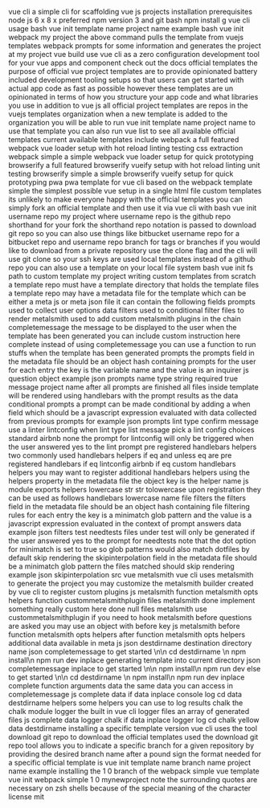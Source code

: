 vue cli a simple cli for scaffolding vue js projects installation prerequisites node js 6 x 8 x preferred npm version 3 and git bash npm install g vue cli usage bash vue init template name project name example bash vue init webpack my project the above command pulls the template from vuejs templates webpack prompts for some information and generates the project at my project vue build use vue cli as a zero configuration development tool for your vue apps and component check out the docs official templates the purpose of official vue project templates are to provide opinionated battery included development tooling setups so that users can get started with actual app code as fast as possible however these templates are un opinionated in terms of how you structure your app code and what libraries you use in addition to vue js all official project templates are repos in the vuejs templates organization when a new template is added to the organization you will be able to run vue init template name project name to use that template you can also run vue list to see all available official templates current available templates include webpack a full featured webpack vue loader setup with hot reload linting testing css extraction webpack simple a simple webpack vue loader setup for quick prototyping browserify a full featured browserify vueify setup with hot reload linting unit testing browserify simple a simple browserify vueify setup for quick prototyping pwa pwa template for vue cli based on the webpack template simple the simplest possible vue setup in a single html file custom templates its unlikely to make everyone happy with the official templates you can simply fork an official template and then use it via vue cli with bash vue init username repo my project where username repo is the github repo shorthand for your fork the shorthand repo notation is passed to download git repo so you can also use things like bitbucket username repo for a bitbucket repo and username repo branch for tags or branches if you would like to download from a private repository use the clone flag and the cli will use git clone so your ssh keys are used local templates instead of a github repo you can also use a template on your local file system bash vue init fs path to custom template my project writing custom templates from scratch a template repo must have a template directory that holds the template files a template repo may have a metadata file for the template which can be either a meta js or meta json file it can contain the following fields prompts used to collect user options data filters used to conditional filter files to render metalsmith used to add custom metalsmith plugins in the chain completemessage the message to be displayed to the user when the template has been generated you can include custom instruction here complete instead of using completemessage you can use a function to run stuffs when the template has been generated prompts the prompts field in the metadata file should be an object hash containing prompts for the user for each entry the key is the variable name and the value is an inquirer js question object example json prompts name type string required true message project name after all prompts are finished all files inside template will be rendered using handlebars with the prompt results as the data conditional prompts a prompt can be made conditional by adding a when field which should be a javascript expression evaluated with data collected from previous prompts for example json prompts lint type confirm message use a linter lintconfig when lint type list message pick a lint config choices standard airbnb none the prompt for lintconfig will only be triggered when the user answered yes to the lint prompt pre registered handlebars helpers two commonly used handlebars helpers if eq and unless eq are pre registered handlebars if eq lintconfig airbnb if eq custom handlebars helpers you may want to register additional handlebars helpers using the helpers property in the metadata file the object key is the helper name js module exports helpers lowercase str str tolowercase upon registration they can be used as follows handlebars lowercase name file filters the filters field in the metadata file should be an object hash containing file filtering rules for each entry the key is a minimatch glob pattern and the value is a javascript expression evaluated in the context of prompt answers data example json filters test needtests files under test will only be generated if the user answered yes to the prompt for needtests note that the dot option for minimatch is set to true so glob patterns would also match dotfiles by default skip rendering the skipinterpolation field in the metadata file should be a minimatch glob pattern the files matched should skip rendering example json skipinterpolation src vue metalsmith vue cli uses metalsmith to generate the project you may customize the metalsmith builder created by vue cli to register custom plugins js metalsmith function metalsmith opts helpers function custommetalsmithplugin files metalsmith done implement something really custom here done null files metalsmith use custommetalsmithplugin if you need to hook metalsmith before questions are asked you may use an object with before key js metalsmith before function metalsmith opts helpers after function metalsmith opts helpers additional data available in meta js json destdirname destination directory name json completemessage to get started \n\n cd destdirname \n npm install\n npm run dev inplace generating template into current directory json completemessage inplace to get started \n\n npm install\n npm run dev else to get started \n\n cd destdirname \n npm install\n npm run dev inplace complete function arguments data the same data you can access in completemessage js complete data if data inplace console log cd data destdirname helpers some helpers you can use to log results chalk the chalk module logger the built in vue cli logger files an array of generated files js complete data logger chalk if data inplace logger log cd chalk yellow data destdirname installing a specific template version vue cli uses the tool download git repo to download the official templates used the download git repo tool allows you to indicate a specific branch for a given repository by providing the desired branch name after a pound sign the format needed for a specific official template is vue init template name branch name project name example installing the 1 0 branch of the webpack simple vue template vue init webpack simple 1 0 mynewproject note the surrounding quotes are necessary on zsh shells because of the special meaning of the character license mit